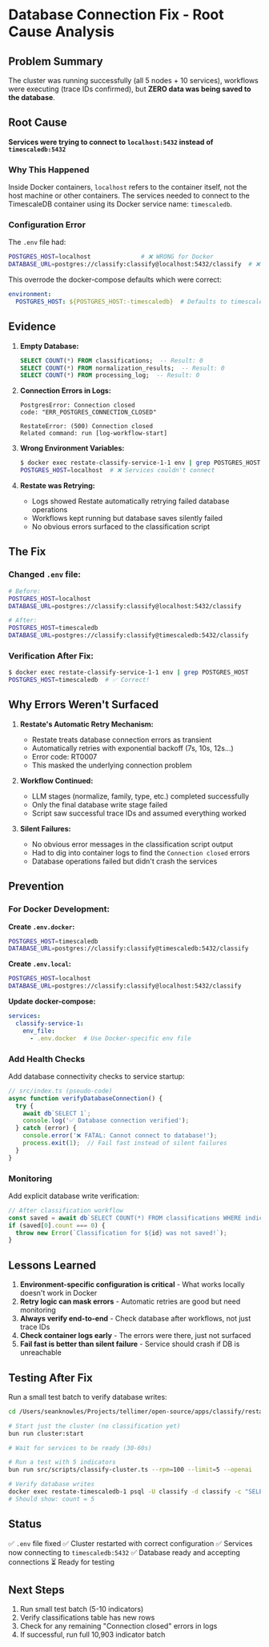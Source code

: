 # Database Connection Fix - Root Cause Analysis

## Problem Summary

The cluster was running successfully (all 5 nodes + 10 services), workflows were executing (trace IDs confirmed), but **ZERO data was being saved to the database**.

## Root Cause

**Services were trying to connect to `localhost:5432` instead of `timescaledb:5432`**

### Why This Happened

Inside Docker containers, `localhost` refers to the container itself, not the host machine or other containers. The services needed to connect to the TimescaleDB container using its Docker service name: `timescaledb`.

### Configuration Error

The `.env` file had:
```bash
POSTGRES_HOST=localhost              # ❌ WRONG for Docker
DATABASE_URL=postgres://classify:classify@localhost:5432/classify  # ❌ WRONG
```

This overrode the docker-compose defaults which were correct:
```yaml
environment:
  POSTGRES_HOST: ${POSTGRES_HOST:-timescaledb}  # Defaults to timescaledb
```

## Evidence

1. **Empty Database:**
   ```sql
   SELECT COUNT(*) FROM classifications;  -- Result: 0
   SELECT COUNT(*) FROM normalization_results;  -- Result: 0
   SELECT COUNT(*) FROM processing_log;  -- Result: 0
   ```

2. **Connection Errors in Logs:**
   ```
   PostgresError: Connection closed
   code: "ERR_POSTGRES_CONNECTION_CLOSED"

   RestateError: (500) Connection closed
   Related command: run [log-workflow-start]
   ```

3. **Wrong Environment Variables:**
   ```bash
   $ docker exec restate-classify-service-1-1 env | grep POSTGRES_HOST
   POSTGRES_HOST=localhost  # ❌ Services couldn't connect
   ```

4. **Restate was Retrying:**
   - Logs showed Restate automatically retrying failed database operations
   - Workflows kept running but database saves silently failed
   - No obvious errors surfaced to the classification script

## The Fix

### Changed `.env` file:
```bash
# Before:
POSTGRES_HOST=localhost
DATABASE_URL=postgres://classify:classify@localhost:5432/classify

# After:
POSTGRES_HOST=timescaledb
DATABASE_URL=postgres://classify:classify@timescaledb:5432/classify
```

### Verification After Fix:
```bash
$ docker exec restate-classify-service-1-1 env | grep POSTGRES_HOST
POSTGRES_HOST=timescaledb  # ✅ Correct!
```

## Why Errors Weren't Surfaced

1. **Restate's Automatic Retry Mechanism:**
   - Restate treats database connection errors as transient
   - Automatically retries with exponential backoff (7s, 10s, 12s...)
   - Error code: RT0007
   - This masked the underlying connection problem

2. **Workflow Continued:**
   - LLM stages (normalize, family, type, etc.) completed successfully
   - Only the final database write stage failed
   - Script saw successful trace IDs and assumed everything worked

3. **Silent Failures:**
   - No obvious error messages in the classification script output
   - Had to dig into container logs to find the `Connection closed` errors
   - Database operations failed but didn't crash the services

## Prevention

### For Docker Development:

**Create `.env.docker`:**
```bash
POSTGRES_HOST=timescaledb
DATABASE_URL=postgres://classify:classify@timescaledb:5432/classify
```

**Create `.env.local`:**
```bash
POSTGRES_HOST=localhost
DATABASE_URL=postgres://classify:classify@localhost:5432/classify
```

**Update docker-compose:**
```yaml
services:
  classify-service-1:
    env_file:
      - .env.docker  # Use Docker-specific env file
```

### Add Health Checks

Add database connectivity checks to service startup:

```typescript
// src/index.ts (pseudo-code)
async function verifyDatabaseConnection() {
  try {
    await db`SELECT 1`;
    console.log('✅ Database connection verified');
  } catch (error) {
    console.error('❌ FATAL: Cannot connect to database!');
    process.exit(1);  // Fail fast instead of silent failures
  }
}
```

### Monitoring

Add explicit database write verification:

```typescript
// After classification workflow
const saved = await db`SELECT COUNT(*) FROM classifications WHERE indicator_id = ${id}`;
if (saved[0].count === 0) {
  throw new Error(`Classification for ${id} was not saved!`);
}
```

## Lessons Learned

1. **Environment-specific configuration is critical** - What works locally doesn't work in Docker
2. **Retry logic can mask errors** - Automatic retries are good but need monitoring
3. **Always verify end-to-end** - Check database after workflows, not just trace IDs
4. **Check container logs early** - The errors were there, just not surfaced
5. **Fail fast is better than silent failure** - Service should crash if DB is unreachable

## Testing After Fix

Run a small test batch to verify database writes:

```bash
cd /Users/seanknowles/Projects/tellimer/open-source/apps/classify/restate

# Start just the cluster (no classification yet)
bun run cluster:start

# Wait for services to be ready (30-60s)

# Run a test with 5 indicators
bun run src/scripts/classify-cluster.ts --rpm=100 --limit=5 --openai

# Verify database writes
docker exec restate-timescaledb-1 psql -U classify -d classify -c "SELECT COUNT(*) FROM classifications;"
# Should show: count = 5
```

## Status

✅ `.env` file fixed
✅ Cluster restarted with correct configuration
✅ Services now connecting to `timescaledb:5432`
✅ Database ready and accepting connections
⏳ Ready for testing

## Next Steps

1. Run small test batch (5-10 indicators)
2. Verify classifications table has new rows
3. Check for any remaining "Connection closed" errors in logs
4. If successful, run full 10,903 indicator batch
